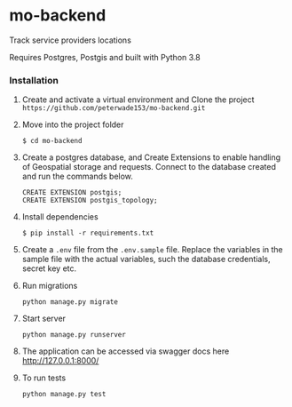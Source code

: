 # mo-backend

Track service providers locations

Requires Postgres, Postgis and built with Python 3.8 

### Installation

1. Create and activate a virtual environment and Clone the project `https://github.com/peterwade153/mo-backend.git`

2. Move into the project folder
   ```
   $ cd mo-backend
   ```

3. Create a postgres database, and Create Extensions to enable handling of Geospatial storage and requests. Connect to the database created and run the commands below.
    ```
    CREATE EXTENSION postgis;
    CREATE EXTENSION postgis_topology;
    ```

4. Install dependencies 
   ```
   $ pip install -r requirements.txt
   ```

5. Create a `.env` file from the `.env.sample` file.  Replace the variables in the sample file with the actual variables, such the database credentials, secret key etc.

6. Run migrations
   ```
   python manage.py migrate
   ```

7. Start server
   ```
   python manage.py runserver
   ```

8.  The application can be accessed via swagger docs here http://127.0.0.1:8000/

9. To run tests
   ```
   python manage.py test
   ```

